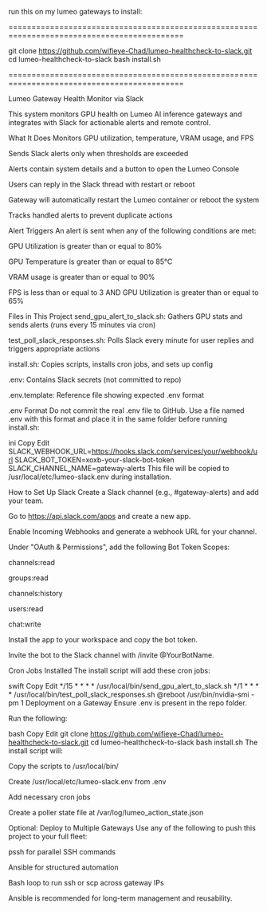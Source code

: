 run this on my lumeo gateways to install:

============================================================================================

git clone https://github.com/wifieye-Chad/lumeo-healthcheck-to-slack.git
cd lumeo-healthcheck-to-slack
bash install.sh

============================================================================================

Lumeo Gateway Health Monitor via Slack

This system monitors GPU health on Lumeo AI inference gateways and integrates with Slack for actionable alerts and remote control.

What It Does
Monitors GPU utilization, temperature, VRAM usage, and FPS

Sends Slack alerts only when thresholds are exceeded

Alerts contain system details and a button to open the Lumeo Console

Users can reply in the Slack thread with restart or reboot

Gateway will automatically restart the Lumeo container or reboot the system

Tracks handled alerts to prevent duplicate actions

Alert Triggers
An alert is sent when any of the following conditions are met:

GPU Utilization is greater than or equal to 80%

GPU Temperature is greater than or equal to 85°C

VRAM usage is greater than or equal to 90%

FPS is less than or equal to 3 AND GPU Utilization is greater than or equal to 65%

Files in This Project
send_gpu_alert_to_slack.sh: Gathers GPU stats and sends alerts (runs every 15 minutes via cron)

test_poll_slack_responses.sh: Polls Slack every minute for user replies and triggers appropriate actions

install.sh: Copies scripts, installs cron jobs, and sets up config

.env: Contains Slack secrets (not committed to repo)

.env.template: Reference file showing expected .env format

.env Format
Do not commit the real .env file to GitHub. Use a file named .env with this format and place it in the same folder before running install.sh:

ini
Copy
Edit
SLACK_WEBHOOK_URL=https://hooks.slack.com/services/your/webhook/url
SLACK_BOT_TOKEN=xoxb-your-slack-bot-token
SLACK_CHANNEL_NAME=gateway-alerts
This file will be copied to /usr/local/etc/lumeo-slack.env during installation.

How to Set Up Slack
Create a Slack channel (e.g., #gateway-alerts) and add your team.

Go to https://api.slack.com/apps and create a new app.

Enable Incoming Webhooks and generate a webhook URL for your channel.

Under "OAuth & Permissions", add the following Bot Token Scopes:

channels:read

groups:read

channels:history

users:read

chat:write

Install the app to your workspace and copy the bot token.

Invite the bot to the Slack channel with /invite @YourBotName.

Cron Jobs Installed
The install script will add these cron jobs:

swift
Copy
Edit
*/15 * * * * /usr/local/bin/send_gpu_alert_to_slack.sh
*/1 * * * * /usr/local/bin/test_poll_slack_responses.sh
@reboot /usr/bin/nvidia-smi -pm 1
Deployment on a Gateway
Ensure .env is present in the repo folder.

Run the following:

bash
Copy
Edit
git clone https://github.com/wifieye-Chad/lumeo-healthcheck-to-slack.git
cd lumeo-healthcheck-to-slack
bash install.sh
The install script will:

Copy the scripts to /usr/local/bin/

Create /usr/local/etc/lumeo-slack.env from .env

Add necessary cron jobs

Create a poller state file at /var/log/lumeo_action_state.json

Optional: Deploy to Multiple Gateways
Use any of the following to push this project to your full fleet:

pssh for parallel SSH commands

Ansible for structured automation

Bash loop to run ssh or scp across gateway IPs

Ansible is recommended for long-term management and reusability.
